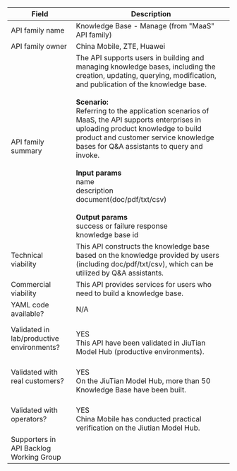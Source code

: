 | **Field** | Description | 
| ---- | ----- |
| API family name | Knowledge Base - Manage (from "MaaS" API family) |
| API family owner| China Mobile, ZTE, Huawei   |
| API family summary | The API supports users in building and managing knowledge bases, including the creation, updating, querying, modification, and publication of the knowledge base.<br><br>**Scenario:**<br>Referring to the application scenarios of MaaS, the API supports enterprises in uploading product knowledge to build product and customer service knowledge bases for Q&A assistants to query and invoke.<br><br>**Input params**<br>name<br>description<br>document(doc/pdf/txt/csv)<br><br>**Output params**<br>success or failure response<br>knowledge base id<br>
| Technical viability | This API constructs the knowledge base based on the knowledge provided by users (including doc/pdf/txt/csv), which can be utilized by Q&A assistants. | 
| Commercial viability | This API provides services for users who need to build a knowledge base.|
| YAML code available? | N/A <br>|
| Validated in lab/productive environments? | <br>YES<br> This API have been validated in JiuTian Model Hub (productive environments).<br> |
| Validated with real customers? | <br>YES<br>On the JiuTian Model Hub, more than 50 Knowledge Base have been built. <br>|
| Validated with operators? | <br>YES<br>China Mobile has conducted practical verification on the Jiutian Model Hub. <br> |
| Supporters in API Backlog Working Group |  |
